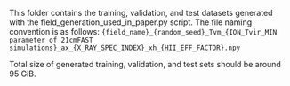 This folder contains the training, validation, and test datasets generated with the field_generation_used_in_paper.py script. The file naming convention is as follows: `{field_name}_{random_seed}_Tvm_{ION_Tvir_MIN parameter of 21cmFAST simulations}_ax_{X_RAY_SPEC_INDEX}_xh_{HII_EFF_FACTOR}.npy`

Total size of generated training, validation, and test sets should be around 95 GiB.
